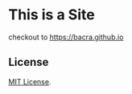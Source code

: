 This is a Site
==============

checkout to https://bacra.github.io



## License

[MIT License](./LICENSE).
